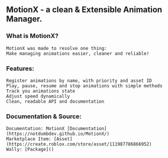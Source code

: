 ## MotionX - a clean & Extensible Animation Manager.

### What is MotionX?
    MotionX was made to resolve one thing:
    Make managing animations easier, cleaner and reliable!

### Features:
    Register animations by name, with priority and asset ID
    Play, pause, resume and stop animations with simple methods
    Track you animations state
    Adjust speed dynamically
    Clean, readable API and documentation
    
### Documentation & Source:
    Documentation: MotionX [Documentation](https://notdumbdev.github.io/MotionX/)
    Marketplace Item: [Asset](https://create.roblox.com/store/asset/111987786866952)
    Wally: [Package]()
